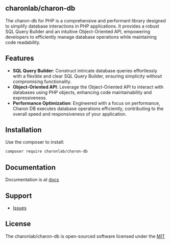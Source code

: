 ## charonlab/charon-db

The charon-db for PHP is a comprehensive and performant library designed to simplify database interactions in PHP applications.
It provides a robust SQL Query Builder and an intuitive Object-Oriented API, empowering developers to efficiently
manage database operations while maintaining code readability.

## Features
- **SQL Query Builder**: Construct intricate database queries effortlessly with a flexible and clear SQL Query Builder, ensuring simplicity without compromising functionality.
- **Object-Oriented API**: Leverage the Object-Oriented API to interact with databases using PHP objects, enhancing code maintainability and expressiveness.
- **Performance Optimization**: Engineered with a focus on performance, Charon DB executes database operations efficiently, contributing to the overall speed and responsiveness of your application.

## Installation

Use the composer to install:

```bash
composer require charonlab/charon-db
```

## Documentation

Documentation is at [docs](docs/index.md)

## Support

- [Issues](https://github.com/charonlab/charon-db/issues/)

## License

The charonlab/charon-db is open-sourced software licensed under the [MIT](LICENSE.md)


